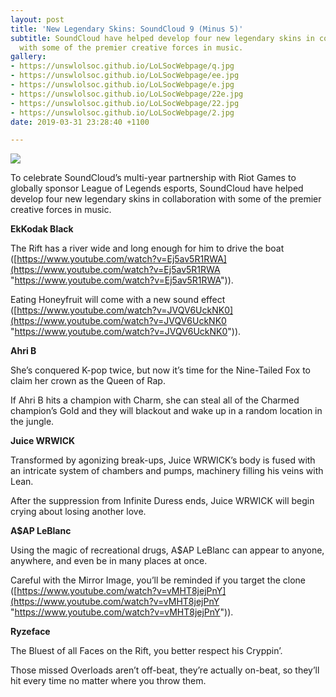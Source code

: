 ```yaml
---
layout: post
title: 'New Legendary Skins: SoundCloud 9 (Minus 5)'
subtitle: SoundCloud have helped develop four new legendary skins in collaboration
  with some of the premier creative forces in music.
gallery:
- https://unswlolsoc.github.io/LoLSocWebpage/q.jpg
- https://unswlolsoc.github.io/LoLSocWebpage/ee.jpg
- https://unswlolsoc.github.io/LoLSocWebpage/e.jpg
- https://unswlolsoc.github.io/LoLSocWebpage/22e.jpg
- https://unswlolsoc.github.io/LoLSocWebpage/22.jpg
- https://unswlolsoc.github.io/LoLSocWebpage/2.jpg
date: 2019-03-31 23:28:40 +1100

---
```

**![](https://unswlolsoc.github.io/LoLSocWebpage/uploads/q.jpg)**

To celebrate SoundCloud’s multi-year partnership with Riot Games to globally sponsor League of Legends esports, SoundCloud have helped develop four new legendary skins in collaboration with some of the premier creative forces in music.

**EkKodak Black**

The Rift has a river wide and long enough for him to drive the boat ([https://www.youtube.com/watch?v=Ej5av5R1RWA](https://www.youtube.com/watch?v=Ej5av5R1RWA "https://www.youtube.com/watch?v=Ej5av5R1RWA")).

Eating Honeyfruit will come with a new sound effect ([https://www.youtube.com/watch?v=JVQV6UckNK0](https://www.youtube.com/watch?v=JVQV6UckNK0 "https://www.youtube.com/watch?v=JVQV6UckNK0")).

**Ahri B**

She’s conquered K-pop twice, but now it’s time for the Nine-Tailed Fox to claim her crown as the Queen of Rap.

If Ahri B hits a champion with Charm, she can steal all of the Charmed champion’s Gold and they will blackout and wake up in a random location in the jungle.

**Juice WRWICK**

Transformed by agonizing break-ups, Juice WRWICK’s body is fused with an intricate system of chambers and pumps, machinery filling his veins with Lean.

After the suppression from Infinite Duress ends, Juice WRWICK will begin crying about losing another love.

**A$AP LeBlanc**

Using the magic of recreational drugs, A$AP LeBlanc can appear to anyone, anywhere, and even be in many places at once.

Careful with the Mirror Image, you’ll be reminded if you target the clone ([https://www.youtube.com/watch?v=vMHT8jejPnY](https://www.youtube.com/watch?v=vMHT8jejPnY "https://www.youtube.com/watch?v=vMHT8jejPnY")).

**Ryzeface**

The Bluest of all Faces on the Rift, you better respect his Cryppin’.

Those missed Overloads aren’t off-beat, they’re actually on-beat, so they’ll hit every time no matter where you throw them.